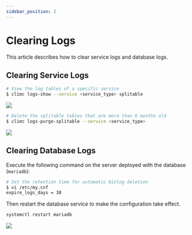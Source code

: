 ```yaml
---
sidebar_position: 2
---
```


# Clearing Logs

This article describes how to clear service logs and database logs.

## Clearing Service Logs

```bash
# View the log tables of a specific service
$ climc logs-show --service <service_type> splitable
```

![](/img/docs/operations/log/logtable2.png)

```bash
# Delete the splitable tables that are more than 6 months old
$ climc logs-purge-splitable --service <service_type>
```

![](/img/docs/operations/log/deletelogtable2.png)

## Clearing Database Logs

Execute the following command on the server deployed with the database (`mariadb`):

```bash
# Set the retention time for automatic binlog deletion
$ vi /etc/my.cnf
expire_logs_days = 30
```
Then restart the database service to make the configuration take effect.

```bash
systemctl restart mariadb
```

![](/img/docs/operations/log/binlog.png)
